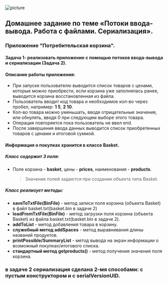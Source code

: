 ![picture](https://encrypted-tbn0.gstatic.com/images?q=tbn:ANd9GcTEVtf3jDb-K8RAbE60iV_0qW4GEQX1CCYfrg&usqp=CAU)
## Домашнее задание по теме «Потоки ввода-вывода. Работа с файлами. Сериализация».
### Приложение "Потребительская корзина".
#### Задача 1- реализовать приложение с помощью потоков ввода-вывода и сериализации (Задача 2).

#### Описание работы приложения:
- При запуске пользователю выводится список товаров с ценами, которые можно приобрести,
если корзина уже заполнялась ранее, выводится корзина восстановленная из файла.
- Пользователь вводит код товара и необходимое кол-во через пробел, например: **1 5**, **2 10**.
- Кол-во товара можно уменьшать, вводя отрицательные значения, или обнулять, вводя 0 при следующем выборе этого товара.
- Операция повторяется пока пользователь не ввел end.
- После завершения ввода данных выводится список приобретенных товаров с ценами и итоговой суммой.
#### Информация о покупках хранится в классе **Basket.**
##### Класс содержит 3 поля:
* Поле корзина - **basket**, цены - **prices**, наименования - **products**.
   > Значения полей задаются при создании объекта типа Basket.
##### Класс реализует методы:
* **saveToTxtFile(BinFile)** - метод записи поля корзина (объекта Basket) в файл basket.txt(basket.bin в задаче 2)
* **loadFromTxtFile(BinFile)** - метод загрузки поля корзина (объекта Basket) из файла basket.txt(basket.bin в задаче 2).
* **addToList** - метод добавления товара в корзину.
* **служебный метод addSpaces** - метод выравнивания длины названий продуктов.
* **printPossible/SummaryList** - метод вывода на экран информации о возможный покупках/итогового списка.
* **стандартный метод getproducts()** - метод получения значения поля корзина.

### в задаче 2 сериализация сделана 2-мя способами: с пустым конструктором и с serialVersionUID. 
